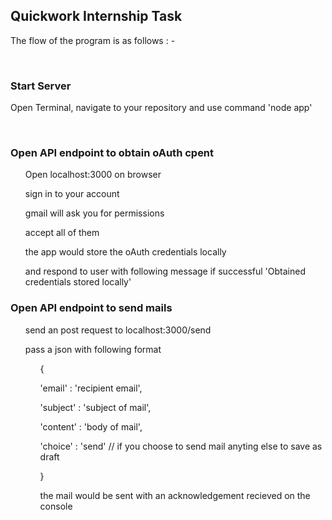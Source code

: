 <h2>Quickwork Internship Task</h3>

<p>
    The flow of the program is as follows : -
</p>

<br>

<h3>Start Server</h3>

<p>
    Open Terminal, navigate to your repository and use command 'node app'
</p>

<br>

<h3>Open API endpoint to obtain oAuth cpent</h3>
<p>
    <ul>
        <p>Open localhost:3000 on browser</p>
        <p>sign in to your account</p>
        <p>gmail will ask you for permissions</p>
        <p>accept all of them</p>
        <p>the app would store the oAuth credentials locally</p>
        <p>and respond to user with following message if successful 'Obtained credentials stored locally'</p>
    </ul>
</p>

<h3>Open API endpoint to send mails</h3>
<p>
    <ul>
        <p>send an post request to localhost:3000/send</p>
        <p>pass a json with following format</p>
        <p>
          <ul>
            <p>{ </p>
            <p>'email' : 'recipient email',</p>
            <p>'subject' : 'subject of mail',</p>
            <p>'content' : 'body of mail',</p>
            <p>'choice' : 'send' // if you choose to send mail anyting else to save as draft</p>
            <p>}</p>
            <p>the mail would be sent with an acknowledgement recieved on the console</p>
          </ul>
        </p>
    </ul>
</p>
